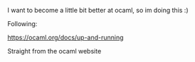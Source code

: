 I want to become a little bit better at ocaml, so im doing this :) 

Following:

https://ocaml.org/docs/up-and-running

Straight from the ocaml website
